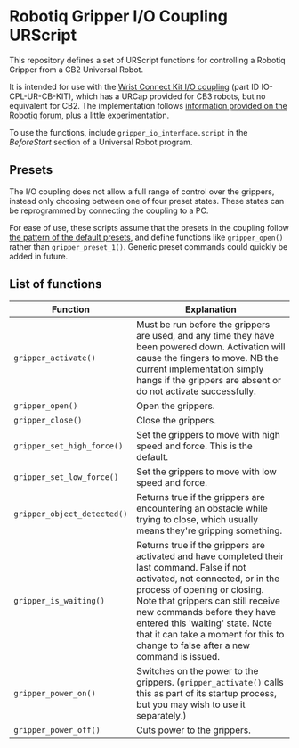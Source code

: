 # Robotiq Gripper I/O Coupling URScript
This repository defines a set of URScript functions for controlling a Robotiq Gripper from a CB2 Universal Robot.

It is intended for use with the [Wrist Connect Kit I/O coupling](https://dof.robotiq.com/discussion/1704/new-wrist-connect-kits-for-ur-cb-series) (part ID IO-CPL-UR-CB-KIT), which has a URCap provided for CB3 robots, but no equivalent for CB2. The implementation follows [information provided on the Robotiq forum](https://dof.robotiq.com/discussion/1704/new-wrist-connect-kits-for-ur-cb-series#Comment_5785), plus a little experimentation.

To use the functions, include `gripper_io_interface.script` in the _BeforeStart_ section of a Universal Robot program.

## Presets
The I/O coupling does not allow a full range of control over the grippers, instead only choosing between one of four preset states. These states can be reprogrammed by connecting the coupling to a PC.

For ease of use, these scripts assume that the presets in the coupling follow [the pattern of the default presets](https://dof.robotiq.com/discussion/1704/new-wrist-connect-kits-for-ur-cb-series#Comment_5175), and define functions like `gripper_open()` rather than `gripper_preset_1()`. Generic preset commands could quickly be added in future.

## List of functions
| Function | Explanation |
| -- | -- |
| `gripper_activate()` | Must be run before the grippers are used, and any time they have been powered down. Activation will cause the fingers to move. NB the current implementation simply hangs if the grippers are absent or do not activate successfully. |
| `gripper_open()` | Open the grippers. |
| `gripper_close()` | Close the grippers. |
| `gripper_set_high_force()` | Set the grippers to move with high speed and force. This is the default. |
| `gripper_set_low_force()` | Set the grippers to move with low speed and force. |
| `gripper_object_detected()` | Returns true if the grippers are encountering an obstacle while trying to close, which usually means they're gripping something. |
| `gripper_is_waiting()` | Returns true if the grippers are activated and have completed their last command. False if not activated, not connected, or in the process of opening or closing. Note that grippers can still receive new commands before they have entered this 'waiting' state. Note that it can take a moment for this to change to false after a new command is issued. |
| `gripper_power_on()` | Switches on the power to the grippers. (`gripper_activate()` calls this as part of its startup process, but you may wish to use it separately.) |
| `gripper_power_off()` | Cuts power to the grippers. |

